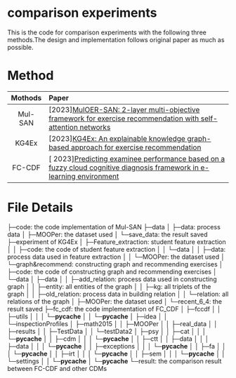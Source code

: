 # comparison experiments
This is the code for comparison experiments with the following three methods.The design and implementation follows original paper as much as possible.

# Method


|   Mothods   | Paper                                                                                                                        | 
| :-------: |:-----------------------------------------------------------------------------------------------------------------------------|
| Mul-SAN  | [2023][MulOER-SAN: 2-layer multi-objective framework for exercise recommendation with self-attention networks](https://pan.baidu.com/s/13wnlY-dT7ivmrXavzriwYg?pwd=d2qu) | 
|   KG4Ex    | [2023][KG4Ex: An explainable knowledge graph-based approach for exercise recommendation](https://pan.baidu.com/s/1euY_3afXoST9REev1GCgNw?pwd=z1lx)                          | 
| FC-CDF  | [ 2023][Predicting examinee performance based on a fuzzy cloud cognitive diagnosis framework in e-learning environment](https://pan.baidu.com/s/1RWnwJ1RjQAysC0KzHdgS-A?pwd=sa1k)      | 

# File Details 
├─code: the code implementation of Mul-SAN
├─data
│  ├─data: process data
│  ├─MOOPer: the dataset used
│  └─save_data: the result saved
├─experiment of KG4Ex
│  ├─Feature_extraction: student feature extraction
│  │  ├─code: the code of student feature extraction
│  │  └─data
│  │      ├─data: process data used in feature extraction
│  │      └─MOOPer: the dataset used
│  └─graph&recommend: constructing graph and recommending exercises
│      ├─code: the code of constructing graph and recommending exercises
│      └─data
│          ├─data
│          │  ├─add_relation: process data used in constructing graph
│          │  ├─entity: all entities of the graph
│          │  ├─kg: all triplets of the graph
│          │  ├─old_relation: process data in building relation
│          │  └─relation: all relations of the graph
│          ├─MOOPer: the dataset used
│          └─recent_6_4: the result saved
├─fc_cdf: the code implementation of FC_CDF
│  ├─fccdf
│  │  ├─utils
│  │  │  └─__pycache__
│  │  └─__pycache__
│  ├─idea
│  │  └─inspectionProfiles
│  ├─math2015
│  │  ├─MOOPer
│  │  ├─real_data
│  │  ├─results
│  │  ├─TestData
│  │  └─testData2
│  ├─psy
│  │  ├─cat
│  │  │  └─__pycache__
│  │  ├─cdm
│  │  │  └─__pycache__
│  │  ├─ctt
│  │  ├─data
│  │  │  ├─data
│  │  │  └─__pycache__
│  │  ├─exceptions
│  │  │  └─__pycache__
│  │  ├─fa
│  │  │  └─__pycache__
│  │  ├─irt
│  │  │  └─__pycache__
│  │  ├─sem
│  │  │  └─__pycache__
│  │  └─settings
│  │      └─__pycache__
│  └─__pycache__
└─result: the comparison result between FC-CDF and other CDMs
